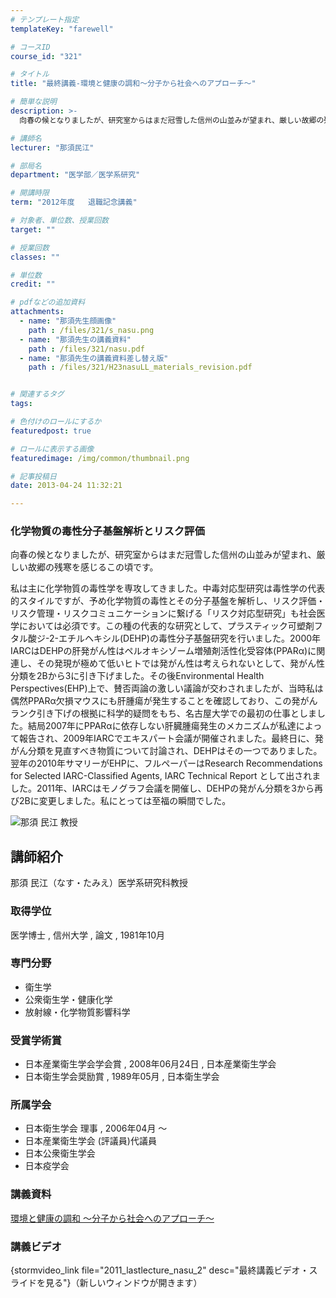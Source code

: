 ```yaml
---
# テンプレート指定
templateKey: "farewell"

# コースID
course_id: "321"

# タイトル
title: "最終講義-環境と健康の調和〜分子から社会へのアプローチ〜"

# 簡単な説明
description: >-
  向春の候となりましたが、研究室からはまだ冠雪した信州の山並みが望まれ、厳しい故郷の残寒を感じるこの頃です。 私は主に化学物質の毒性学を専攻してきました。中毒対応型研究は毒性学の代表的スタイルで...

# 講師名
lecturer: "那須民江"

# 部局名
department: "医学部／医学系研究"

# 開講時限
term: "2012年度	退職記念講義"

# 対象者、単位数、授業回数
target: ""

# 授業回数
classes: ""

# 単位数
credit: ""

# pdfなどの追加資料
attachments: 
  - name: "那須先生顔画像" 
    path : /files/321/s_nasu.png
  - name: "那須先生の講義資料" 
    path : /files/321/nasu.pdf
  - name: "那須先生の講義資料差し替え版" 
    path : /files/321/H23nasuLL_materials_revision.pdf


# 関連するタグ
tags:

# 色付けのロールにするか
featuredpost: true

# ロールに表示する画像
featuredimage: /img/common/thumbnail.png

# 記事投稿日
date: 2013-04-24 11:32:21

---
```

### 化学物質の毒性分子基盤解析とリスク評価 

向春の候となりましたが、研究室からはまだ冠雪した信州の山並みが望まれ、厳しい故郷の残寒を感じるこの頃です。 

私は主に化学物質の毒性学を専攻してきました。中毒対応型研究は毒性学の代表的スタイルですが、予め化学物質の毒性とその分子基盤を解析し、リスク評価・リスク管理・リスクコミュニケーションに繋げる「リスク対応型研究」も社会医学においては必須です。この種の代表的な研究として、プラスティック可塑剤フタル酸ジ-2-エチルヘキシル(DEHP)の毒性分子基盤研究を行いました。2000年IARCはDEHPの肝発がん性はペルオキシゾーム増殖剤活性化受容体(PPARα)に関連し、その発現が極めて低いヒトでは発がん性は考えられないとして、発がん性分類を2Bから3に引き下げました。その後Environmental Health Perspectives(EHP)上で、賛否両論の激しい議論が交わされましたが、当時私は偶然PPARα欠損マウスにも肝腫瘍が発生することを確認しており、この発がんランク引き下げの根拠に科学的疑問をもち、名古屋大学での最初の仕事としました。結局2007年にPPARαに依存しない肝臓腫瘍発生のメカニズムが私達によって報告され、2009年IARCでエキスパート会議が開催されました。最終日に、発がん分類を見直すべき物質について討論され、DEHPはその一つでありました。翌年の2010年サマリーがEHPに、フルペーパーはResearch Recommendations for Selected IARC-Classified Agents, IARC Technical Report として出されました。2011年、IARCはモノグラフ会議を開催し、DEHPの発がん分類を3から再び2Bに変更しました。私にとっては至福の瞬間でした。

![那須 民江 教授](/files/321/s_nasu.png) 
## 講師紹介

那須 民江（なす・たみえ）医学系研究科教授 

### 取得学位

医学博士 , 信州大学 , 論文 , 1981年10月 

### 専門分野

  * 衛生学
  * 公衆衛生学・健康化学
  * 放射線・化学物質影響科学

### 受賞学術賞

  * 日本産業衛生学会学会賞 , 2008年06月24日 , 日本産業衛生学会
  * 日本衛生学会奨励賞 , 1989年05月 , 日本衛生学会

### 所属学会

  * 日本衛生学会 理事 , 2006年04月 〜
  * 日本産業衛生学会 (評議員)代議員
  * 日本公衆衛生学会
  * 日本疫学会
### 講義資料


[環境と健康の調和 〜分子から社会へのアプローチ〜](/files/321/H23nasuLL_materials_revision.pdf) 

### 講義ビデオ

{stormvideo_link file="2011_lastlecture_nasu_2" desc="最終講義ビデオ・スライドを見る"}（新しいウィンドウが開きます）